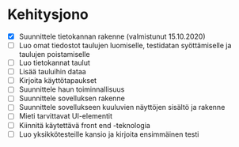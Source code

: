# Kehitysjono

- [x] Suunnittele tietokannan rakenne (valmistunut 15.10.2020)
- [ ] Luo omat tiedostot taulujen luomiselle, testidatan syöttämiselle ja taulujen poistamiselle
- [ ] Luo tietokannat taulut
- [ ] Lisää tauluihin dataa
- [ ] Kirjoita käyttötapaukset
- [ ] Suunnittele haun toiminnallisuus
- [ ] Suunnittele sovelluksen rakenne
- [ ] Suunnittele sovellukseen kuuluvien näyttöjen sisältö ja rakenne
- [ ] Mieti tarvittavat UI-elementit
- [ ] Kiinnitä käytettävä front end -teknologia
- [ ] Luo yksikkötesteille kansio ja kirjoita ensimmäinen testi
